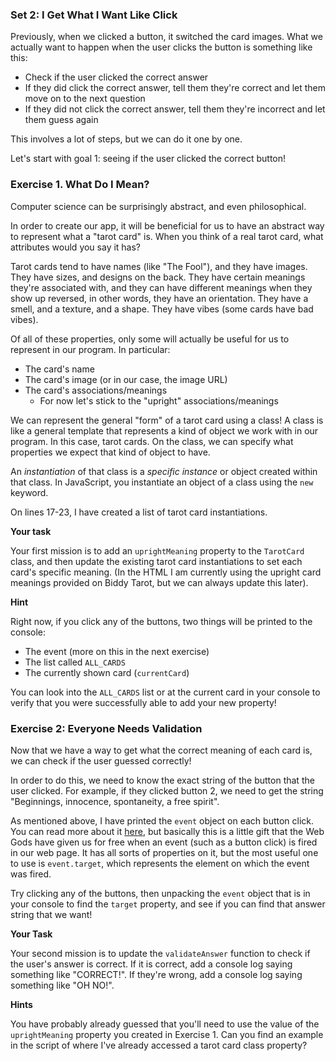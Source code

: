 ### Set 2: I Get What I Want Like Click

Previously, when we clicked a button, it switched the card images. What we actually want to happen when the user clicks the button is something like this:

- Check if the user clicked the correct answer
- If they did click the correct answer, tell them they're correct and let them move on to the next question
- If they did not click the correct answer, tell them they're incorrect and let them guess again

This involves a lot of steps, but we can do it one by one.

Let's start with goal 1: seeing if the user clicked the correct button!

### Exercise 1. What Do I Mean?

Computer science can be surprisingly abstract, and even philosophical.

In order to create our app, it will be beneficial for us to have an abstract way to represent what a "tarot card" is. When you think of a real tarot card, what attributes would you say it has?

Tarot cards tend to have names (like "The Fool"), and they have images. They have sizes, and designs on the back. They have certain meanings they're associated with, and they can have different meanings when they show up reversed, in other words, they have an orientation. They have a smell, and a texture, and a shape. They have vibes (some cards have bad vibes).

Of all of these properties, only some will actually be useful for us to represent in our program. In particular:

- The card's name
- The card's image (or in our case, the image URL)
- The card's associations/meanings
  - For now let's stick to the "upright" associations/meanings

We can represent the general "form" of a tarot card using a class! A class is like a general template that represents a kind of object we work with
in our program. In this case, tarot cards. On the class, we can specify what properties we expect that kind of object to have.

An _instantiation_ of that class is a _specific instance_ or object created within that class. In JavaScript, you instantiate an object of a class using the `new` keyword.

On lines 17-23, I have created a list of tarot card instantiations.

**Your task**

Your first mission is to add an `uprightMeaning` property to the `TarotCard` class, and then update the existing tarot card instantiations to set each card's specific meaning. (In the HTML I am currently using the upright card meanings provided on Biddy Tarot, but we can always update this later).

**Hint**

Right now, if you click any of the buttons, two things will be printed to the console:

- The event (more on this in the next exercise)
- The list called `ALL_CARDS`
- The currently shown card (`currentCard`)

You can look into the `ALL_CARDS` list or at the current card in your console to verify that you were successfully able to add your new property!

### Exercise 2: Everyone Needs Validation

Now that we have a way to get what the correct meaning of each card is, we can check if the user guessed correctly!

In order to do this, we need to know the exact string of the button that the user clicked. For example, if they clicked button 2, we need to get the string "Beginnings, innocence, spontaneity, a free spirit".

As mentioned above, I have printed the `event` object on each button click. You can read more about it [here](https://developer.mozilla.org/en-US/docs/Web/API/Event),
but basically this is a little gift that the Web Gods have given us for free when an event (such as a button click) is fired in our web page. It has all sorts of properties on it, but the most useful one to use is `event.target`, which represents the element on which the event was fired.

Try clicking any of the buttons, then unpacking the `event` object that is in your console to find the `target` property, and see if you can find that answer string that we want!

**Your Task**

Your second mission is to update the `validateAnswer` function to check if the user's answer is correct. If it is correct, add a console log saying something like "CORRECT!". If they're wrong, add a console log saying something like "OH NO!".

**Hints**

You have probably already guessed that you'll need to use the value of the `uprightMeaning` property you created in Exercise 1. Can you find an example in the script of where I've already accessed a tarot card class property?

